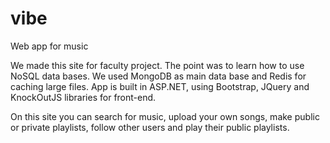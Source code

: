 # vibe
Web app for music

We made this site for faculty project. The point was to learn how to use NoSQL data bases.
We used MongoDB as main data base and Redis for caching large files.
App is built in ASP.NET, using Bootstrap, JQuery and KnockOutJS libraries for front-end.

On this site you can search for music, upload your own songs, make public or private playlists, follow other users and play their public playlists.
